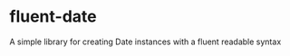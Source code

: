 fluent-date
===========

A simple library for creating Date instances with a fluent readable syntax
